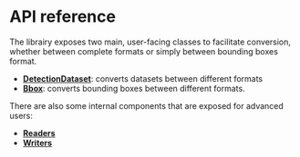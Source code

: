 # API reference

The librairy exposes two main, user-facing classes to facilitate conversion, whether between complete formats
or simply between bounding boxes format.

- [**DetectionDataset**](./detection_dataset.md): converts datasets between different formats
- [**Bbox**](./bbox.md): converts bounding boxes between different formats.

There are also some internal components that are exposed for advanced users:

- [**Readers**](./readers.md)
- [**Writers**](./writers.md)
